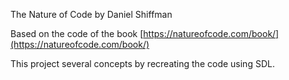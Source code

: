 The Nature of Code by Daniel Shiffman

Based on the code of the book [https://natureofcode.com/book/](https://natureofcode.com/book/)

This project several concepts by recreating the code using SDL.
